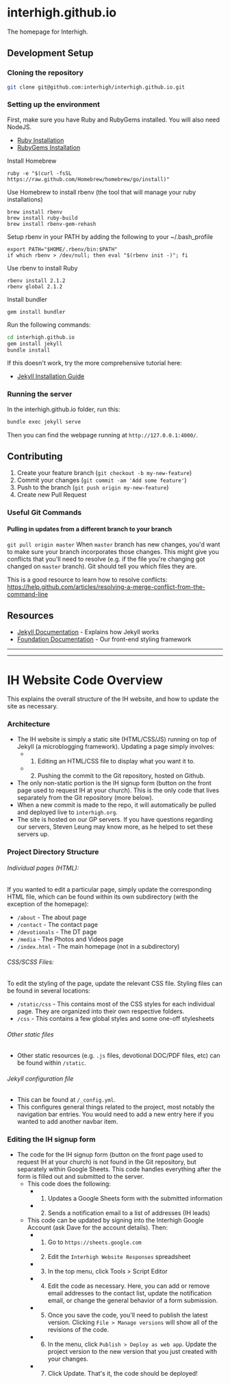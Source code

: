 # interhigh.github.io

The homepage for Interhigh.

## Development Setup

### Cloning the repository

```bash
git clone git@github.com:interhigh/interhigh.github.io.git
```

### Setting up the environment

First, make sure you have Ruby and RubyGems installed. You will also need NodeJS.

* [Ruby Installation](http://www.ruby-lang.org/en/downloads/)
* [RubyGems Installation](http://rubygems.org/pages/download)

Install Homebrew
```
ruby -e "$(curl -fsSL https://raw.github.com/Homebrew/homebrew/go/install)"
```


Use Homebrew to install rbenv (the tool that will manage your ruby installations)
```
brew install rbenv
brew install ruby-build
brew install rbenv-gem-rehash
```

Setup rbenv in your PATH by adding the following to your ~/.bash_profile
```
export PATH="$HOME/.rbenv/bin:$PATH"
if which rbenv > /dev/null; then eval "$(rbenv init -)"; fi
```

Use rbenv to install Ruby
```
rbenv install 2.1.2
rbenv global 2.1.2
```

Install bundler
```
gem install bundler
```

Run the following commands:

```bash
cd interhigh.github.io
gem install jekyll
bundle install
```

If this doesn't work, try the more comprehensive tutorial here:
* [Jekyll Installation Guide](http://jekyllrb.com/docs/installation/)

### Running the server

In the interhigh.github.io folder, run this:

```bash
bundle exec jekyll serve
```

Then you can find the webpage running at ```http://127.0.0.1:4000/```.

## Contributing

1. Create your feature branch (`git checkout -b my-new-feature`)
2. Commit your changes (`git commit -am 'Add some feature'`)
3. Push to the branch (`git push origin my-new-feature`)
4. Create new Pull Request

### Useful Git Commands

#### Pulling in updates from a different branch to your branch

`git pull origin master` When `master` branch has new changes, you'd want to make sure your branch incorporates those changes. This might give you conflicts that you'll need to resolve (e.g. if the file you're changing got changed on `master` branch). Git should tell you which files they are.

This is a good resource to learn how to resolve conflicts: https://help.github.com/articles/resolving-a-merge-conflict-from-the-command-line

## Resources

* [Jekyll Documentation](http://jekyllrb.com/docs/home/) - Explains how Jekyll works
* [Foundation Documentation](http://foundation.zurb.com/docs/index.html) - Our front-end styling framework


-------------------------
-------------------------

# IH Website Code Overview
This explains the overall structure of the IH website, and how to update the site as necessary.

### Architecture
 - The IH website is simply a static site (HTML/CSS/JS) running on top of Jekyll (a microblogging framework). Updating a page simply involves:
   - 1) Editing an HTML/CSS file to display what you want it to.
   - 2) Pushing the commit to the Git repository, hosted on Github.
 - The only non-static portion is the IH signup form (button on the front page used to request IH at your church). This is the only code that lives separately from the Git repository (more below).
 - When a new commit is made to the repo, it will automatically be pulled and deployed live to `interhigh.org`.
 - The site is hosted on our GP servers. If you have questions regarding our servers, Steven Leung may know more, as he helped to set these servers up.


### Project Directory Structure

###### Individual pages (HTML):
If you wanted to edit a particular page, simply update the corresponding HTML file, which can be found within its own subdirectory (with the exception of the homepage):
 - `/about` - The about page
 - `/contact` - The contact page
 - `/devotionals` - The DT page
 - `/media` - The Photos and Videos page
 - `/index.html` - The main homepage (not in a subdirectory)

###### CSS/SCSS Files:
To edit the styling of the page, update the relevant CSS file. Styling files can be found in several locations:
 - `/static/css` - This contains most of the CSS styles for each individual page. They are organized into their own respective folders.
  - `/css` - This contains a few global styles and some one-off stylesheets


###### Other static files
 - Other static resources (e.g. `.js` files, devotional DOC/PDF files, etc) can be found within `/static`.


###### Jekyll configuration file
 - This can be found at `/_config.yml`.
 - This configures general things related to the project, most notably the navigation bar entries. You would need to add a new entry here if you wanted to add another navbar item.


### Editing the IH signup form
 - The code for the IH signup form (button on the front page used to request IH at your church) is not found in the Git repository, but separately within Google Sheets. This code handles everything after the form is filled out and submitted to the server.
   - This code does the following:
     - 1) Updates a Google Sheets form with the submitted information
     - 2) Sends a notification email to a list of addresses (IH leads)
   - This code can be updated by signing into the Interhigh Google Account (ask Dave for the account details). Then:
     - 1) Go to `https://sheets.google.com`
     - 2) Edit the `Interhigh Website Responses` spreadsheet
     - 3) In the top menu, click Tools > Script Editor
     - 4) Edit the code as necessary. Here, you can add or remove email addresses to the contact list, update the notification email, or change the general behavior of a form submission.
     - 5) Once you save the code, you'll need to publish the latest version. Clicking `File > Manage versions` will show all of the revisions of the code.
     - 6) In the menu, click `Publish > Deploy as web app`. Update the project version to the new version that you just created with your changes.
     - 7) Click Update. That's it, the code should be deployed!


